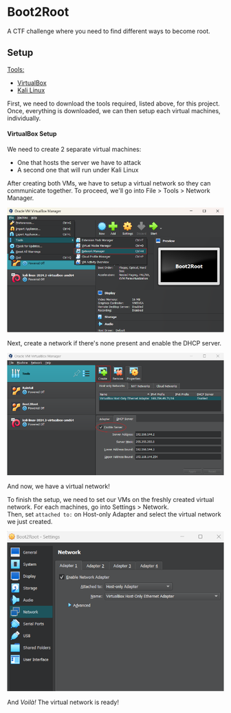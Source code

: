 # Boot2Root

A CTF challenge where you need to find different ways to become root.

## Setup

<ins>Tools:</ins>
- [VirtualBox](https://www.virtualbox.org/wiki/Downloads)
- [Kali Linux](https://www.kali.org/get-kali/#kali-platforms)

First, we need to download the tools required, listed above, for this project.\
Once, everything is downloaded, we can then setup each virtual machines, individually.

#### VirtualBox Setup
We need to create 2 separate virtual machines:
- One that hosts the server we have to attack
- A second one that will run under Kali Linux

After creating both VMs, we have to setup a virtual network so they can communicate together. To proceed, we'll go into File > Tools > Network Manager.

![alt text](images/network-manager.png)

Next, create a network if there's none present and enable the DHCP server.

![alt text](images/create-network.png)

And now, we have a virtual network!

To finish the setup, we need to set our VMs on the freshly created virtual network. For each machines, go into Settings > Network.\
Then, set `attached to:` on Host-only Adapter and select the virtual network we just created.

![alt text](images/network.png)

And *Voilà!* The virtual network is ready!